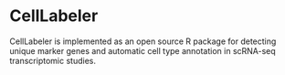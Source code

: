 # CellLabeler
CellLabeler is implemented as an open source R package for detecting unique marker genes and automatic cell type annotation in  scRNA-seq transcriptomic studies. 

